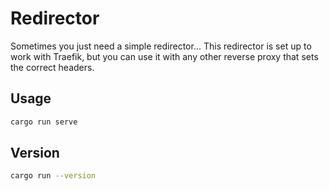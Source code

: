 # Redirector

Sometimes you just need a simple redirector... This redirector is set up to work with Traefik, but you can use it with any other reverse proxy that sets the correct headers.

## Usage

```bash
cargo run serve
```


## Version

```bash
cargo run --version
```
